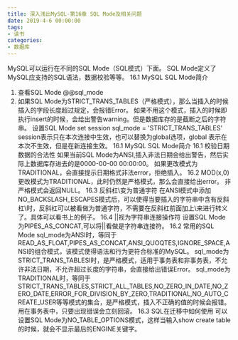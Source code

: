 ```yaml
---
title: 深入浅出MySQL-第16章 SQL Mode及相关问题
date: 2019-4-6 00:00:00
tags:
- 读书
categories:
- 数据库
---
```


MySQL可以运行在不同的SQL Mode（SQL模式）下面。
SQL Mode定义了MySQL应支持的SQL语法，数据校验等等。
16.1 MySQL SQL Mode简介

1. 查看SQL Mode
@@sql_mode
2. 如果SQL Mode为STRICT_TRANS_TABLES（严格模式），那么当插入的时候插入的字段长度超过规定，会报错Error。
如果不用这个模式，插入的时候即执行insert的时候，会给出警告warning。但是数据库存的是截断之后的字符串。
设置SQL Mode
set session sql_mode = 'STRICT_TRANS_TABLES'
session表示只在本次连接中生效，也可以替换为global选项，global 表示在本次不生效，但是在新连接生效。
16.1 MySQL SQL Mode简介
16.1 校验日期数据的合法性
如果当前SQL Mode为ANSI,插入非法日期会给出警告，然后实际上数据库存进去的是0000-00-00 00:00:00。
如果更改模式为TRADITIONAL，会直接提示日期格式非法error，拒绝插入。
16.2 MOD(x,0)
更改模式为TRADITIONAL，此时仍然是严格模式，那么会直接给出error。
非严格模式会返回NULL。
16.3 反斜杠\变为普通字符
在ANSI模式中添加NO_BACKSLASH_ESCAPES模式后，可以使得当要插入的字符串中含有反斜杠\时，反斜杠可以被看做为普通字符，不需要在反斜杠前面加上\来进行转义了。具体可以看书上的例子。
16.4 ||视为字符串连接操作符
设置SQL Mode为PIPES_AS_CONCAT,可以将||看做是字符串连接符。
16.2 常用的SQL Mode
sql_mode为ANSI时，等同于READ_AS_FLOAT,PIPES_AS_CONCAT,ANSI_QUOQTES,IGNORE_SPACE,ANSI的组合模式，该模式使得语法和行为更符合标准的MySQL。
sql_mode为STRICT_TRANS_TABLESI时，是严格模式，适用于事务表和非事务表，不允许非法日期，不允许超过长度的字符串，会直接给出错误Error。
sql_mode为TRADITIONAL时，等同于 STRICT_TRANS_TABLES,STRICT_ALL_TABLES,NO_ZERO_IN_DATE,NO_ZERO_DATE,ERROR_FOR_DIVISION_BY_ZERO,TRADITIONAL,NO_AUTO_CREATE_USER等等模式的集合，是严格模式，插入不正确的值的时候会报错。用在事务表中，只要出现错误会立刻回滚。
16.3 SQL在迁移中如何使用
可以设置SQL Mode为NO_TABLE_OPTIONS模式，这样当输入show create table的时候，就会不显示最后的ENGINE关键字。
